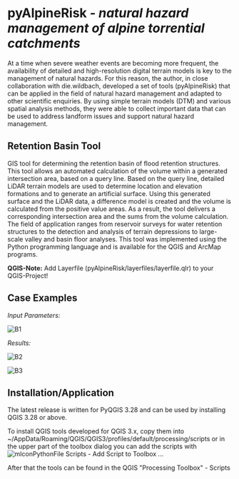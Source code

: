 <h1>pyAlpineRisk<em> - natural hazard management of alpine torrential catchments</em></h1>

<p>At a time when severe weather events are becoming more frequent, the availability of detailed and high-resolution digital terrain models is key to the management of natural hazards.  For this reason, the author, in close collaboration with die.wildbach, developed a set of tools (pyAlpineRisk) that can be applied in the field of natural hazard management and adapted to other scientific enquiries. By using simple terrain models (DTM) and various spatial analysis methods, they were able to collect important data that can be used to address landform issues and support natural hazard management.
</p>
 
<h2>Retention Basin Tool</h2>
<p>GIS tool for determining the retention basin of flood retention structures. This tool allows an automated calculation of the volume within a generated intersection area, based on a query line. Based on the query line, detailed LiDAR terrain models are used to determine location and elevation formations and to generate an artificial surface. Using this generated surface and the LiDAR data, a difference model is created and the volume is calculated from the positive value areas. As a result, the tool delivers a corresponding intersection area and the sums from the volume calculation. The field of application ranges from reservoir surveys for water retention structures to the detection and analysis of terrain depressions to large-scale valley and basin floor analyses. This tool was implemented using the Python programming language and is available for the QGIS and ArcMap programs.</p>
<p><strong>QGIS-Note:</strong> Add Layerfile (pyAlpineRisk/layerfiles/layerfile.qlr) to your QGIS-Project! </p>

<h2>Case Examples</h2>

<i lang="id">Input Parameters:</i>

![B1](https://user-images.githubusercontent.com/52344347/184308968-6d689638-a457-4606-97c2-0eb275bc241e.jpg)

<i lang="id">Results:</i>

![B2](https://user-images.githubusercontent.com/52344347/184309283-4f7a7b2e-472d-4c50-8a58-77cc8f0bde50.jpg)

![B3](https://user-images.githubusercontent.com/52344347/184309293-4278199e-f25b-48db-8a19-c8435dd84722.jpg)


<h2>Installation/Application</h2>
<p>The latest release is written for PyQGIS 3.28 and can be used by installing QGIS 3.28 or above.

To install QGIS tools developed for QGIS 3.x, copy them into
~/AppData/Roaming/QGIS/QGIS3/profiles/default/processing/scripts or in the upper part of the toolbox dialog you can add the scripts with ![mIconPythonFile](https://user-images.githubusercontent.com/52344347/136413201-b4a1f7d3-4053-4aa6-b11c-9433ae617057.png) Scripts - Add Script to Toolbox ...

After that the tools can be found in the QGIS "Processing Toolbox" - Scripts</p>
